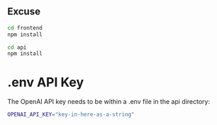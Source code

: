 ## Excuse

```bash
cd frontend
npm install 

cd api
npm install
```

# .env API Key 

The OpenAI API key needs to be within a .env file in the api directory:

```bash
OPENAI_API_KEY="key-in-here-as-a-string"
```
